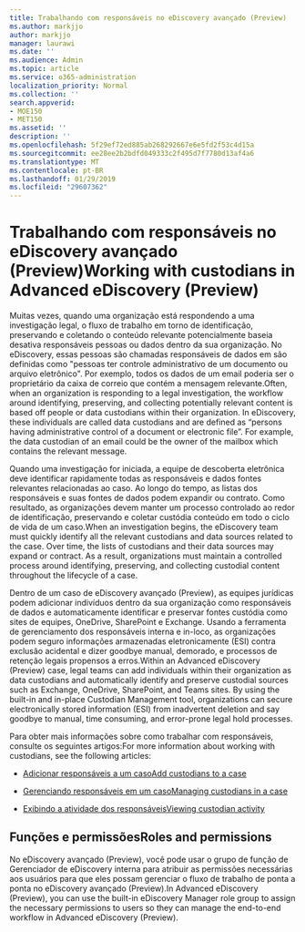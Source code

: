 ```yaml
---
title: Trabalhando com responsáveis no eDiscovery avançado (Preview)
ms.author: markjjo
author: markjjo
manager: laurawi
ms.date: ''
ms.audience: Admin
ms.topic: article
ms.service: o365-administration
localization_priority: Normal
ms.collection: ''
search.appverid:
- MOE150
- MET150
ms.assetid: ''
description: ''
ms.openlocfilehash: 5f29ef72ed885ab268292667e6e5fd2f53c4d15a
ms.sourcegitcommit: ee28ee2b2bdfd049333c2f495d7f7780d13af4a6
ms.translationtype: MT
ms.contentlocale: pt-BR
ms.lasthandoff: 01/29/2019
ms.locfileid: "29607362"
---
```

# <a name="working-with-custodians-in-advanced-ediscovery-preview"></a><span data-ttu-id="e719d-102">Trabalhando com responsáveis no eDiscovery avançado (Preview)</span><span class="sxs-lookup"><span data-stu-id="e719d-102">Working with custodians in Advanced eDiscovery (Preview)</span></span>

<span data-ttu-id="e719d-p101">Muitas vezes, quando uma organização está respondendo a uma investigação legal, o fluxo de trabalho em torno de identificação, preservando e coletando o conteúdo relevante potencialmente baseia desativa responsáveis pessoas ou dados dentro da sua organização. No eDiscovery, essas pessoas são chamadas responsáveis de dados em são definidas como "pessoas ter controle administrativo de um documento ou arquivo eletrônico". Por exemplo, todos os dados de um email poderia ser o proprietário da caixa de correio que contém a mensagem relevante.</span><span class="sxs-lookup"><span data-stu-id="e719d-p101">Often, when an organization is responding to a legal investigation, the workflow around identifying, preserving, and collecting potentially relevant content is based off people or data custodians within their organization. In eDiscovery, these individuals are called data custodians and are defined as “persons having administrative control of a document or electronic file”. For example, the data custodian of an email could be the owner of the mailbox which contains the relevant message.</span></span>  

<span data-ttu-id="e719d-p102">Quando uma investigação for iniciada, a equipe de descoberta eletrônica deve identificar rapidamente todas as responsáveis e dados fontes relevantes relacionadas ao caso. Ao longo do tempo, as listas dos responsáveis e suas fontes de dados podem expandir ou contrato. Como resultado, as organizações devem manter um processo controlado ao redor de identificação, preservando e coletar custódia conteúdo em todo o ciclo de vida de um caso.</span><span class="sxs-lookup"><span data-stu-id="e719d-p102">When an investigation begins, the eDiscovery team must quickly identify all the relevant custodians and data sources related to the case. Over time, the lists of custodians and their data sources may expand or contract. As a result, organizations must maintain a controlled process around identifying, preserving, and collecting custodial content throughout the lifecycle of a case.</span></span>

<span data-ttu-id="e719d-p103">Dentro de um caso de eDiscovery avançado (Preview), as equipes jurídicas podem adicionar indivíduos dentro da sua organização como responsáveis de dados e automaticamente identificar e preservar fontes custódia como sites de equipes, OneDrive, SharePoint e Exchange. Usando a ferramenta de gerenciamento dos responsáveis interna e in-loco, as organizações podem seguro informações armazenadas eletronicamente (ESI) contra exclusão acidental e dizer goodbye manual, demorado, e processos de retenção legais propensos a erros.</span><span class="sxs-lookup"><span data-stu-id="e719d-p103">Within an Advanced eDiscovery (Preview) case, legal teams can add individuals within their organization as data custodians and automatically identify and preserve custodial sources such as Exchange, OneDrive, SharePoint, and Teams sites. By using the built-in and in-place Custodian Management tool, organizations can secure electronically stored information (ESI) from inadvertent deletion and say goodbye to manual, time consuming, and error-prone legal hold processes.</span></span> 

<span data-ttu-id="e719d-111">Para obter mais informações sobre como trabalhar com responsáveis, consulte os seguintes artigos:</span><span class="sxs-lookup"><span data-stu-id="e719d-111">For more information about working with custodians, see the following articles:</span></span> 

- [<span data-ttu-id="e719d-112">Adicionar responsáveis a um caso</span><span class="sxs-lookup"><span data-stu-id="e719d-112">Add custodians to a case</span></span>](add-custodians-to-case.md)

- [<span data-ttu-id="e719d-113">Gerenciando responsáveis em um caso</span><span class="sxs-lookup"><span data-stu-id="e719d-113">Managing custodians in a case</span></span>](manage-new-custodians.md)

- [<span data-ttu-id="e719d-114">Exibindo a atividade dos responsáveis</span><span class="sxs-lookup"><span data-stu-id="e719d-114">Viewing custodian activity</span></span>](view-custodian-activity.md)

## <a name="roles-and-permissions"></a><span data-ttu-id="e719d-115">Funções e permissões</span><span class="sxs-lookup"><span data-stu-id="e719d-115">Roles and permissions</span></span>

<span data-ttu-id="e719d-116">No eDiscovery avançado (Preview), você pode usar o grupo de função de Gerenciador de eDiscovery interna para atribuir as permissões necessárias aos usuários para que eles possam gerenciar o fluxo de trabalho de ponta a ponta no eDiscovery avançado (Preview).</span><span class="sxs-lookup"><span data-stu-id="e719d-116">In Advanced eDiscovery (Preview), you can use the built-in eDiscovery Manager role group to assign the necessary permissions to users so they can manage the end-to-end workflow in Advanced eDiscovery (Preview).</span></span>
